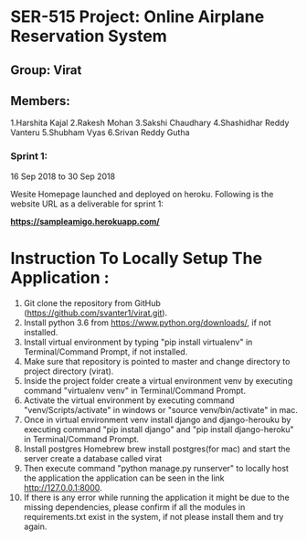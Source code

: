 # SER-515 Project: **Online Airplane Reservation System** 
## Group: Virat

## Members: 
1.Harshita Kajal
2.Rakesh Mohan
3.Sakshi Chaudhary
4.Shashidhar Reddy Vanteru
5.Shubham Vyas
6.Srivan Reddy Gutha

### Sprint 1: 
16 Sep 2018 to 30 Sep 2018

Wesite Homepage launched and deployed on heroku. Following is the website URL as a deliverable for sprint 1:

**https://sampleamigo.herokuapp.com/**


 # Instruction To Locally Setup The Application :


1. Git clone the repository from GitHub (https://github.com/svanter1/virat.git).
2. Install python 3.6 from https://www.python.org/downloads/, if not installed.
3. Install virtual environment by typing "pip install virtualenv" in Terminal/Command Prompt, if not installed.
4. Make sure that repository is pointed to master and change directory to project directory (virat).
5. Inside the project folder create a virtual environment venv by executing command "virtualenv venv" in Terminal/Command Prompt.
6. Activate the virtual environment by executing command "venv/Scripts/activate" in windows or "source venv/bin/activate" in mac.
7. Once in virtual environment venv install django and django-herouku by executing command "pip install django" and "pip install django-heroku" in Terminal/Command Prompt.
8. Install postgres Homebrew brew install postgres(for mac) and start the server create a database called virat
8. Then execute command "python manage.py runserver" to locally host the application the application can be seen in the link http://127.0.0.1:8000.
9. If there is any error while running the application it might be due to the missing dependencies, please confirm if all the modules in requirements.txt exist in the system, if not please install them and try again.

